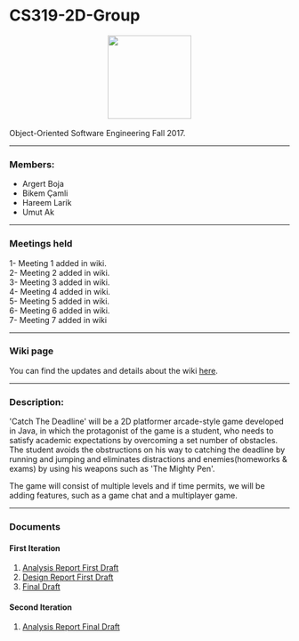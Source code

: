 ﻿# CS319-2D-Group

<center><img src="https://cdn.shopify.com/s/files/1/1061/1924/files/Hugging_Face_Emoji_2028ce8b-c213-4d45-94aa-21e1a0842b4d_large.png?15202324258887420558" width="150" height="150"></center><br>
Object-Oriented Software Engineering Fall 2017. <hr />

### Members:
<ul>
<li>Argert Boja</li>
<li>Bikem Çamli</li>
<li>Hareem Larik</li>
<li>Umut Ak</li>
</ul>
<hr /> 

### Meetings held

1- Meeting 1 added in wiki.
<br/>
2- Meeting 2 added in wiki.
<br />
3- Meeting 3 added in wiki.
<br />
4- Meeting 4 added in wiki.
<br />
5- Meeting 5 added in wiki.
<br />
6- Meeting 6 added in wiki.
<br />
7- Meeting 7 added in wiki
<hr />


### Wiki page
You can find the updates and details about the wiki <a href="https://github.com/argertboja/CS319-2D-Group/wiki" >here</a>.
<hr />

### Description:
<p>'Catch The Deadline' will be a 2D platformer arcade-style game developed in Java, in which the protagonist of the game is a student, who needs to satisfy academic expectations by overcoming a set number of obstacles. The student avoids the obstructions on his way to catching the deadline by running and jumping and eliminates distractions and enemies(homeworks & exams) by using his weapons such as 'The Mighty Pen'. 
</p>
<p>
The game will consist of multiple levels and if time permits, we will be adding features, such as a game chat and a multiplayer game.
<hr />

### Documents
#### First Iteration
<ol>
<li> <a href="https://github.com/argertboja/CS319-2D-Group/blob/master/First%20Iteration%20Reports/AnalysisReportFirstDraft.pdf"> Analysis Report First Draft </a> </li>
<li> <a href="https://github.com/argertboja/CS319-2D-Group/blob/master/First%20Iteration%20Reports/DesignReport1.4.pdf"> Design Report First Draft </a>
<li> <a href="https://github.com/argertboja/CS319-2D-Group/blob/master/First%20Iteration%20Reports/FinalReport.pdf"> Final Draft </a>
</ol>


#### Second Iteration
<ol>
<li> <a href="https://github.com/argertboja/CS319-2D-Group/blob/master/Second%20Iteration%20Reports/AnalysisReportFinalDraft.pdf"> Analysis Report Final Draft </a> </li>
</ol>
